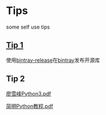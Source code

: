 # Tips
some self use tips
## [Tip 1](/bintray/README.md)
使用[bintray-release](https://github.com/novoda/bintray-release)在[bintray](http://bintray.com/)发布开源库

## Tip 2
 [廖雪峰Python3.pdf](python/2.7/廖雪峰Python3.pdf)
 
 [简明Python教程.pdf](python/2.7/Python初学教程：《简明Python教程》.pdf)

